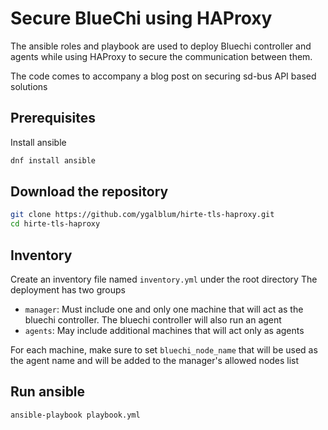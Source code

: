 # Secure BlueChi using HAProxy
The ansible roles and playbook are used to deploy Bluechi controller and agents while using HAProxy to secure the communication between them.

The code comes to accompany a blog post on securing sd-bus API based solutions

## Prerequisites
Install ansible

```bash
dnf install ansible
```

## Download the repository
```bash
git clone https://github.com/ygalblum/hirte-tls-haproxy.git
cd hirte-tls-haproxy
```

## Inventory
Create an inventory file named `inventory.yml` under the root directory
The deployment has two groups
- `manager`: Must include one and only one machine that will act as the bluechi controller. The bluechi controller will also run an agent
- `agents`: May include additional machines that will act only as agents

For each machine, make sure to set `bluechi_node_name` that will be used as the agent name and will be added to the manager's allowed nodes list

## Run ansible
```bash
ansible-playbook playbook.yml
```
